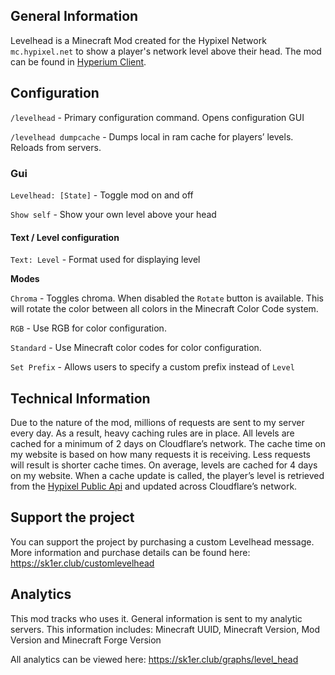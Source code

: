 ## General Information
Levelhead is a Minecraft Mod created for the Hypixel Network `mc.hypixel.net` to show a player's network level above their head.  The mod can be found in [Hyperium Client](https://hyperium.cc).  

## Configuration
`/levelhead` - Primary configuration command. Opens configuration GUI

`/levelhead dumpcache` - Dumps local in ram cache for players’ levels. Reloads from servers.


### Gui 
`Levelhead: [State]` - Toggle mod on and off

`Show self` - Show your own level above your head


#### Text / Level configuration 

`Text: Level` - Format used for displaying level

**Modes**

`Chroma` - Toggles chroma. When disabled the `Rotate` button is available.  This will rotate the color between all colors in the Minecraft Color Code system.

`RGB` - Use RGB for color configuration.

`Standard` - Use Minecraft color codes for color configuration.



`Set Prefix` - Allows users to specify a custom prefix instead of `Level`

## Technical Information
Due to the nature of the mod, millions of requests are sent to my server every day. As a result, heavy caching rules are in place. All levels are cached for a minimum of 2 days on Cloudflare’s network. The cache time on my website is based on how many requests it is receiving. Less requests will result is shorter cache times. On average, levels are cached for 4 days on my website. When a cache update is called, the player’s level is retrieved from the [Hypixel Public Api](https://api.hypixel.net) and updated across Cloudflare’s network. 

## Support the project
You can support the project by purchasing a custom Levelhead message. More information and purchase details can be found here: https://sk1er.club/customlevelhead

## Analytics
This mod tracks who uses it. General information is sent to my analytic servers. This information includes: Minecraft UUID, Minecraft Version, Mod Version and Minecraft Forge Version

All analytics can be viewed here: https://sk1er.club/graphs/level_head

